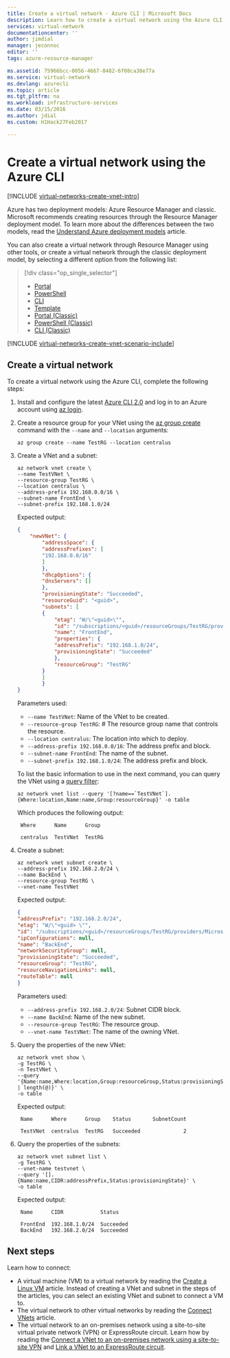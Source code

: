 ```yaml
---
title: Create a virtual network - Azure CLI | Microsoft Docs
description: Learn how to create a virtual network using the Azure CLI.
services: virtual-network
documentationcenter: ''
author: jimdial
manager: jeconnoc
editor: ''
tags: azure-resource-manager

ms.assetid: 75966bcc-0056-4667-8482-6f08ca38e77a
ms.service: virtual-network
ms.devlang: azurecli
ms.topic: article
ms.tgt_pltfrm: na
ms.workload: infrastructure-services
ms.date: 03/15/2016
ms.author: jdial
ms.custom: H1Hack27Feb2017

---
```

# Create a virtual network using the Azure CLI

[!INCLUDE [virtual-networks-create-vnet-intro](../../includes/virtual-networks-create-vnet-intro-include.md)]

Azure has two deployment models: Azure Resource Manager and classic. Microsoft recommends creating resources through the Resource Manager deployment model. To learn more about the differences between the two models, read the [Understand Azure deployment models](../azure-resource-manager/resource-manager-deployment-model.md) article.

You can also create a virtual network through Resource Manager using other tools, or create a virtual network through the classic deployment model, by selecting a different option from the following list:

> [!div class="op_single_selector"]
> * [Portal](virtual-networks-create-vnet-arm-pportal.md)
> * [PowerShell](virtual-networks-create-vnet-arm-ps.md)
> * [CLI](virtual-networks-create-vnet-arm-cli.md)
> * [Template](virtual-networks-create-vnet-arm-template-click.md)
> * [Portal (Classic)](virtual-networks-create-vnet-classic-pportal.md)
> * [PowerShell (Classic)](virtual-networks-create-vnet-classic-netcfg-ps.md)
> * [CLI (Classic)](virtual-networks-create-vnet-classic-cli.md)

[!INCLUDE [virtual-networks-create-vnet-scenario-include](../../includes/virtual-networks-create-vnet-scenario-include.md)]

## Create a virtual network

To create a virtual network using the Azure CLI, complete the following steps:

1. Install and configure the latest [Azure CLI 2.0](/cli/azure/install-az-cli2) and log in to an Azure account using [az login](/cli/azure/#az_login).

2. Create a resource group for your VNet using the [az group create](/cli/azure/group#az_group_create) command with the `--name` and `--location` arguments:

	```azurecli
	az group create --name TestRG --location centralus
	```

3. Create a VNet and a subnet:

	```azurecli
	az network vnet create \
	--name TestVNet \
	--resource-group TestRG \
	--location centralus \
	--address-prefix 192.168.0.0/16 \
	--subnet-name FrontEnd \
	--subnet-prefix 192.168.1.0/24
	```

	Expected output:
	
	```json
	{
		"newVNet": {
			"addressSpace": {
			"addressPrefixes": [
			"192.168.0.0/16"
			]
			},
			"dhcpOptions": {
			"dnsServers": []
			},
			"provisioningState": "Succeeded",
			"resourceGuid": "<guid>",
			"subnets": [
			{
				"etag": "W/\"<guid>\"",
				"id": "/subscriptions/<guid>/resourceGroups/TestRG/providers/Microsoft.Network/virtualNetworks/TestVNet/subnets/FrontEnd",
				"name": "FrontEnd",
				"properties": {
				"addressPrefix": "192.168.1.0/24",
				"provisioningState": "Succeeded"
				},
				"resourceGroup": "TestRG"
			}
			]
			}
	}
	```

	Parameters used:

	- `--name TestVNet`: Name of the VNet to be created.
	- `--resource-group TestRG`: # The resource group name that controls the resource. 
	- `--location centralus`: The location into which to deploy.
	- `--address-prefix 192.168.0.0/16`: The address prefix and block.  
	- `--subnet-name FrontEnd`: The name of the subnet.
	- `--subnet-prefix 192.168.1.0/24`: The address prefix and block.

	To list the basic information to use in the next command, you can query the VNet using a [query filter](/cli/azure/query-az-cli2):

	```azurecli
	az network vnet list --query '[?name==`TestVNet`].{Where:location,Name:name,Group:resourceGroup}' -o table
	```

    Which produces the following output:

		Where      Name      Group

		centralus  TestVNet  TestRG

4. Create a subnet:

	```azurecli
	az network vnet subnet create \
	--address-prefix 192.168.2.0/24 \
	--name BackEnd \
	--resource-group TestRG \
	--vnet-name TestVNet
	```

	Expected output:

    ```json
    {
    "addressPrefix": "192.168.2.0/24",
    "etag": "W/\"<guid> \"",
    "id": "/subscriptions/<guid>/resourceGroups/TestRG/providers/Microsoft.Network/virtualNetworks/TestVNet/subnets/BackEnd",
    "ipConfigurations": null,
    "name": "BackEnd",
    "networkSecurityGroup": null,
    "provisioningState": "Succeeded",
    "resourceGroup": "TestRG",
    "resourceNavigationLinks": null,
    "routeTable": null
    }
    ```

	Parameters used:

    - `--address-prefix 192.168.2.0/24`: Subnet CIDR block.
    - `--name BackEnd`: Name of the new subnet.
    - `--resource-group TestRG`: The resource group.
    - `--vnet-name TestVNet`: The name of the owning VNet.

5. Query the properties of the new VNet:

	```azurecli
	az network vnet show \
    -g TestRG \
    -n TestVNet \
    --query '{Name:name,Where:location,Group:resourceGroup,Status:provisioningState,SubnetCount:subnets | length(@)}' \
    -o table
	```

	Expected output:

		Name      Where      Group    Status       SubnetCount

		TestVNet  centralus  TestRG   Succeeded              2

6. Query the properties of the subnets:

    ```azurecli
    az network vnet subnet list \
    -g TestRG \
    --vnet-name testvnet \
    --query '[].{Name:name,CIDR:addressPrefix,Status:provisioningState}' \
    -o table
    ```

	Expected output:

		Name      CIDR            Status

		FrontEnd  192.168.1.0/24  Succeeded
		BackEnd   192.168.2.0/24  Succeeded

## Next steps

Learn how to connect:

- A virtual machine (VM) to a virtual network by reading the [Create a Linux VM](../virtual-machines/linux/quick-create-cli.md) article. Instead of creating a VNet and subnet in the steps of the articles, you can select an existing VNet and subnet to connect a VM to.
- The virtual network to other virtual networks by reading the [Connect VNets](../vpn-gateway/vpn-gateway-howto-vnet-vnet-resource-manager-portal.md) article.
- The virtual network to an on-premises network using a site-to-site virtual private network (VPN) or ExpressRoute circuit. Learn how by reading the [Connect a VNet to an on-premises network using a site-to-site VPN](../vpn-gateway/vpn-gateway-howto-multi-site-to-site-resource-manager-portal.md) and [Link a VNet to an ExpressRoute circuit](../expressroute/expressroute-howto-linkvnet-portal-resource-manager.md).